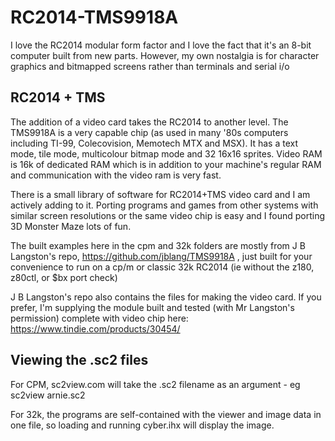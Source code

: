 # RC2014-TMS9918A

I love the RC2014 modular form factor and I love the fact that it's an 8-bit computer built from new parts. However, my own nostalgia is for character graphics and bitmapped screens rather than terminals and serial i/o

## RC2014 + TMS

The addition of a video card takes the RC2014 to another level. The TMS9918A is a very capable chip (as used in many '80s computers including TI-99, Colecovision, Memotech MTX and MSX). It has a text mode, tile mode, multicolour bitmap mode and 32 16x16 sprites. Video RAM is 16k of dedicated RAM which is in addition to your machine's regular RAM and communication with the video ram is very fast. 

There is a small library of software for RC2014+TMS video card and I am actively adding to it. Porting programs and games from other systems with similar screen resolutions or the same video chip is easy and I found porting 3D Monster Maze lots of fun.

The built examples here in the cpm and 32k folders are mostly from J B Langston's repo, https://github.com/jblang/TMS9918A , just built for your convenience to run on a cp/m or classic 32k RC2014 (ie without the z180, z80ctl, or $bx port check)

J B Langston's repo also contains the files for making the video card. If you prefer, I'm supplying the module built and tested (with Mr Langston's permission) complete with video chip here: https://www.tindie.com/products/30454/

## Viewing the .sc2 files

For CPM, sc2view.com will take the .sc2 filename as an argument - eg sc2view arnie.sc2

For 32k, the programs are self-contained with the viewer and image data in one file, so loading and running cyber.ihx will display the image.

